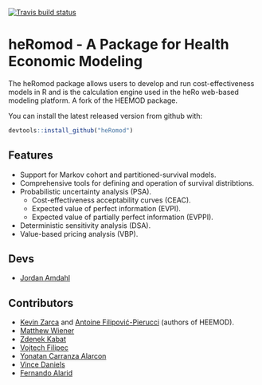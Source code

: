 [![Travis build status](https://travis-ci.org/PolicyAnalysisInc/heRoMod.svg?branch=master)](https://travis-ci.org/PolicyAnalysisInc/heRoMod)

# heRomod - A Package for Health Economic Modeling

The heRomod package allows users to develop and run cost-effectiveness models in R and is the calculation engine used in the heRo web-based modeling platform.  A fork of the HEEMOD package.

You can install the latest released version from github with:

```r
devtools::install_github("heRomod")
```

## Features

  * Support for Markov cohort and partitioned-survival models.
  * Comprehensive tools for defining and operation of survival distribtions.
  * Probabilistic uncertainty analysis (PSA).
    * Cost-effectiveness acceptability curves (CEAC).
    * Expected value of perfect information (EVPI).
    * Expected value of partially perfect information (EVPPI).
  * Deterministic sensitivity analysis (DSA).
  * Value-based pricing analysis (VBP).

## Devs
  * [Jordan Amdahl](https://github.com/jrdnmdhl)

## Contributors
  * [Kevin Zarca](http://www.urc-eco.fr/Kevin-ZARCA,402) and [Antoine Filipović-Pierucci](https://pierucci.org) (authors of HEEMOD).
  * [Matthew Wiener](https://github.com/MattWiener)
  * [Zdenek Kabat](https://github.com/zkabat)
  * [Vojtech Filipec](https://github.com/vojtech-filipec)
  * [Yonatan Carranza Alarcon](https://github.com/salmuz)
  * [Vince Daniels](https://github.com/daniels4321)
  * [Fernando Alarid](https://github.com/feralaes)
  
